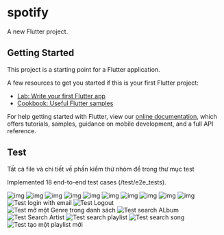 # spotify

A new Flutter project.

## Getting Started

This project is a starting point for a Flutter application.

A few resources to get you started if this is your first Flutter project:

- [Lab: Write your first Flutter app](https://flutter.dev/docs/get-started/codelab)
- [Cookbook: Useful Flutter samples](https://flutter.dev/docs/cookbook)

For help getting started with Flutter, view our
[online documentation](https://flutter.dev/docs), which offers tutorials,
samples, guidance on mobile development, and a full API reference.

## Test

Tất cả file và chi tiết về phần kiểm thử nhóm để trong thư mục test

Implemented 18 end-to-end test cases (/test/e2e_tests).

![img](/test/e2e_tests/Log-in/Log-in.png)
![img](/test/e2e_tests/Log-out/Log-out.png)
![img](/test/e2e_tests/Test-go-to-Profile/Test-go-to-Profile.png)
![img](/test/e2e_tests/Test-play-music-from-album-in-library/Test-play-music-from-album-in-library.png)
![img](/test/e2e_tests/Test-play-music-from-artist-in-library/Test-play-music-from-artist-in-library.png)
![img](/test/e2e_tests/Test-play-music-from-playlist-in-library/Test-play-music-from-playlist-in-library.png)
![img](/test/e2e_tests/Test-sort-album-list-in-library/Test-sort-album-list-in-library.png)
![img](/test/e2e_tests/Test-sort-artist-list-in-library/Test-sort-artist-list-in-library.png)
![img](/test/e2e_tests/Test-sort-playlist-in-library/Test-sort-playlist-in-library.png)
![img](/test/e2e_tests/Test-turn-on-gridview-on-Library/Test-turn-on-gridview-on-Library.png)
![Test login with email](https://user-images.githubusercontent.com/62343946/168162434-9d251bc0-4642-4c3a-b57e-e0e74b8b0981.png)
![Test Logout](https://user-images.githubusercontent.com/62343946/168162455-19ddc0c5-23a5-437b-8ac8-ba0b022fe0fd.png)
![Test mở một Genre trong danh sách](https://user-images.githubusercontent.com/62343946/168162478-6ee353fd-6b08-4d2b-a279-aa21f5c0f50c.png)
![Test search ALbum](https://user-images.githubusercontent.com/62343946/168162520-755a9ab9-e2f4-4dbb-8672-0c6461108c1a.png)
![Test Search Artist](https://user-images.githubusercontent.com/62343946/168162629-3565f58d-be96-46c4-91d4-abad09288f91.png)
![Test search playlist](https://user-images.githubusercontent.com/62343946/168162659-fca3012e-0885-4d46-b4c6-aa67de66766c.png)
![Test search song](https://user-images.githubusercontent.com/62343946/168162674-99ca8bd2-74c7-40ad-b510-8683b59ca354.png)
![Test tạo một playlist mới](https://user-images.githubusercontent.com/62343946/168162697-734ec856-8bd1-4969-8e60-d31c18810309.png)
